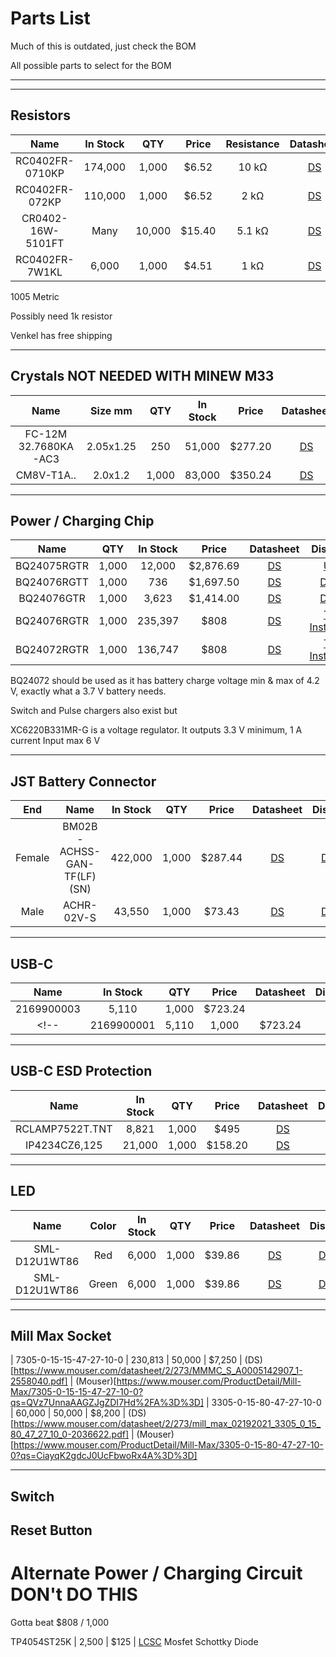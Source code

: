 # Parts List

Much of this is outdated, just check the BOM

All possible parts to select for the BOM

---


---

## Resistors
|       Name        | In Stock |  QTY   | Price  | Resistance |                                                  Datasheet                                                   |                                                                                Company |
| :---------------: | :------: | :----: | :----: | :--------: | :----------------------------------------------------------------------------------------------------------: | -------------------------------------------------------------------------------------: |
|  RC0402FR-0710KP  | 174,000  | 1,000  | $6.52  |   10 kΩ    |    [DS](https://www.yageo.com/upload/media/product/productsearch/datasheet/rchip/PYu-RC_51_RoHS_P_2.pdf)     |      [YAGEO](https://www.digikey.com/en/products/detail/yageo/RC0402FR-0710KP/4935264) |
|  RC0402FR-072KP   | 110,000  | 1,000  | $6.52  |    2 kΩ    |    [DS](https://www.yageo.com/upload/media/product/productsearch/datasheet/rchip/PYu-RC_51_RoHS_P_2.pdf)     |       [YAGEO](https://www.digikey.com/en/products/detail/yageo/RC0402FR-072KP/4935276) |
| CR0402-16W-5101FT |   Many   | 10,000 | $15.40 |   5.1 kΩ   |                    [DS](https://page.venkel.com/hubfs/Resources/Datasheets/CR-Series.pdf)                    | [Venkel](https://www.digikey.com/en/products/detail/venkel/CR0402-16W-5101FT/12327266) |
|  RC0402FR-7W1KL   |  6,000   | 1,000  | $4.51  |    1 kΩ    | [DS](https://www.yageo.com/upload/media/product/productsearch/datasheet/rchip/PYu-RC_Group_51_RoHS_L_11.pdf) |      [YAGEO](https://www.digikey.com/en/products/detail/yageo/RC0402FR-7W1KL/12698822) |

1005 Metric

Possibly need 1k resistor

Venkel has free shipping

---

## Crystals NOT NEEDED WITH MINEW M33

|         Name         |  Size mm  |  QTY  | In Stock |  Price  |                                        Datasheet                                         |                                                    Distributor                                                     |
| :------------------: | :-------: | :---: | :------: | :-----: | :--------------------------------------------------------------------------------------: | :----------------------------------------------------------------------------------------------------------------: |
| FC-12M 32.7680KA-AC3 | 2.05x1.25 |  250  |  51,000  | $277.20 |       [DS](https://support.epson.biz/td/api/doc_check.php?dl=brief_FC-12D&lang=en)       |              [Digikey](https://www.digikey.com/en/products/detail/epson/FC-12M-32.7680KA-AC3/5259892)              |
|      CM8V-T1A..      |  2.0x1.2  | 1,000 |  83,000  | $350.24 | [DS](https://www.microcrystal.com/fileadmin/Media/Products/32kHz/Datasheet/CM8V-T1A.pdf) | [Digikey](https://www.digikey.com/en/products/detail/micro-crystal-ag/CM8V-T1A-32.768KHZ-9PF-20PPM-TA-QC/10500166) |

---

## Power / Charging Chip

|    Name     |  QTY  | In Stock |   Price   |                                                         Datasheet                                                          |                                         Distributor                                         |
| :---------: | :---: | :------: | :-------: | :------------------------------------------------------------------------------------------------------------------------: | :-----------------------------------------------------------------------------------------: |
| BQ24075RGTR | 1,000 |  12,000  | $2,876.69 |                 [DS](https://pdf.utmel.com/r/datasheets/texasinstruments-bq24075rgtr-datasheets-3513.pdf)                  |      [Utmel](https://www.utmel.com/productdetail/texasinstruments-bq24075rgtr-9878457)      |
| BQ24076RGTT | 1,000 |   736    | $1,697.50 | [DS](https://www.ti.com/general/docs/suppproductinfo.tsp?distId=10&gotoUrl=https%3A%2F%2Fwww.ti.com%2Flit%2Fgpn%2Fbq24076) | [Digikey](https://www.digikey.com/en/products/detail/texas-instruments/BQ24076RGTT/7915907) |
| BQ24076GTR  | 1,000 |  3,623   | $1,414.00 | [DS](https://www.ti.com/general/docs/suppproductinfo.tsp?distId=10&gotoUrl=https%3A%2F%2Fwww.ti.com%2Flit%2Fgpn%2Fbq24076) | [Digikey](https://www.digikey.com/en/products/detail/texas-instruments/BQ24076RGTR/8105808) |
| BQ24076RGTR | 1,000 | 235,397  |   $808    |                                 [DS](https://www.ti.com/document-viewer/BQ24076/datasheet)                                 |          [Texas Instruments](https://www.ti.com/product/BQ24076?login-check=true)           |
| BQ24072RGTR | 1,000 | 136,747  |   $808    |                                          [DS](https://www.ti.com/lit/gpn/BQ24072)                                          |      [Texas Instruments](https://www.ti.com/product/BQ24072/part-details/BQ24072RGTR)       |

BQ24072 should be used as it has battery charge voltage min & max of 4.2 V,
exactly what a 3.7 V battery needs.

Switch and Pulse chargers also exist but 


XC6220B331MR-G is a voltage regulator.
It outputs 3.3 V minimum, 1 A current
Input max 6 V

---

## JST Battery Connector

|  End   |            Name            | In Stock |  QTY  |  Price  |                                             Datasheet                                             |                                                 Distributor                                                  |
| :----: | :------------------------: | :------: | :---: | :-----: | :-----------------------------------------------------------------------------------------------: | :----------------------------------------------------------------------------------------------------------: |
| Female | BM02B-ACHSS-GAN-TF(LF)(SN) | 422,000  | 1,000 | $287.44 | [DS](https://media.digikey.com/pdf/Data%20Sheets/JST%20PDFs/ACH_1.2Pitch_DisconnectableCrimp.pdf) | [Digikey](https://www.digikey.com/en/products/detail/jst-sales-america-inc/BM02B-ACHSS-GAN-TF-LF-SN/1647788) |
|  Male  |         ACHR-02V-S         |  43,550  | 1,000 | $73.43  |                      [DS](https://www.jst-mfg.com/product/pdf/eng/eACH.pdf)                       |        [Digikey](https://www.digikey.com/en/products/detail/jst-sales-america-inc/ACHR-02V-S/1647783)        |

---

## USB-C

|    Name    | In Stock |  QTY  |  Price  |                                       Datasheet                                       |                                                   Distributor                                                   |
| :--------: | :------: | :---: | :-----: | :-----------------------------------------------------------------------------------: | :-------------------------------------------------------------------------------------------------------------: |
| 2169900003 |  5,110   | 1,000 | $723.24 |                                                                                       |                                                                                                                 |
<!-- | 2169900001 |  5,110   | 1,000 | $723.24 | [DS](https://www.molex.com/webdocs/datasheets/pdf/en-us/2169900001_IO_CONNECTORS.pdf) | [Digikey](https://www.digikey.com/en/products/detail/molex/2169900001/13913743?s=N4IgTCBcDa4IwDYCcSAM7VxAXQL5A) | -->

---

## USB-C ESD Protection
|    Name    | In Stock |  QTY  |  Price  |                                       Datasheet                                       |                                                   Distributor                                                   |
| :--------: | :------: | :---: | :-----: | :-----------------------------------------------------------------------------------: | :-------------------------------------------------------------------------------------------------------------: |
| RCLAMP7522T.TNT | 8,821 | 1,000 | $495 | [DS](https://semtech.my.salesforce.com/sfc/p/E0000000JelG/a/2R000000HTqQ/iEJdTMWfTgfi7KiSi1OQ6ZvqU_A4rcQHQVQUbS4fs.w?__hstc=212684107.36d9ad8a12d3eb2fd96795c09692ad6d.1632523249633.1632523249633.1645563373098.2&__hssc=212684107.4.1645563373098&__hsfp=2341104755) | [Mouser](https://www.mouser.com/ProductDetail/Semtech/RCLAMP7522TTNT?qs=rBWM4%252BvDhIeZa4mcPs8DUA%3D%3D&utm_source=netcomponents&utm_medium=aggregator&utm_campaign=RCLAMP7522T.TNT&utm_content=Semtech) |
| IP4234CZ6,125 | 21,000 | 1,000 | $158.20 | [DS](https://assets.nexperia.com/documents/data-sheet/IP4234CZ6.pdf) | [Digikey](https://www.digikey.com/en/products/detail/IP4234CZ6,125/1727-4717-2-ND/2296236?utm_campaign=buynow&utm_medium=aggregator&curr=usd&utm_source=octopart) |

---

## LED

|     Name      | Color | In Stock |  QTY  | Price  |                                           Datasheet                                            |                                          Distributor                                           |
| :-----------: | :---: | :------: | :---: | :----: | :--------------------------------------------------------------------------------------------: | :--------------------------------------------------------------------------------------------: |
| SML-D12U1WT86 |  Red  |  6,000   | 1,000 | $39.86 | [DS](https://fscdn.rohm.com/en/products/databook/datasheet/opto/led/chip_mono/sml-d12x1-e.pdf) | [Digikey](https://www.digikey.com/en/products/detail/rohm-semiconductor/SML-D12U1WT86/5843853) |
| SML-D12U1WT86 | Green |  6,000   | 1,000 | $39.86 | [DS](https://fscdn.rohm.com/en/products/databook/datasheet/opto/led/chip_mono/sml-d12x1-e.pdf) | [Digikey](https://www.digikey.com/en/products/detail/rohm-semiconductor/SML-D12M1WT86/5843856) |

---

## Mill Max Socket

| 7305-0-15-15-47-27-10-0 | 230,813 | 50,000 | $7,250 | (DS)[https://www.mouser.com/datasheet/2/273/MMMC_S_A0005142907_1-2558040.pdf] | (Mouser)[https://www.mouser.com/ProductDetail/Mill-Max/7305-0-15-15-47-27-10-0?qs=QVz7UnnaAAGZJgZDI7Hd%2FA%3D%3D]
| 3305-0-15-80-47-27-10-0 | 60,000  | 50,000 | $8,200 | (DS)[https://www.mouser.com/datasheet/2/273/mill_max_02192021_3305_0_15_80_47_27_10_0-2036622.pdf] | (Mouser)[https://www.mouser.com/ProductDetail/Mill-Max/3305-0-15-80-47-27-10-0?qs=CiayqK2gdcJ0UcFbwoRx4A%3D%3D]

---
## Switch


## Reset Button


# Alternate Power / Charging Circuit DON't DO THIS

Gotta beat $808 / 1,000

TP4054ST25K | 2,500 | $125 | [LCSC](https://www.lcsc.com/product-detail/PMIC-Battery-Management_TPOWER-TP4054ST25P_C382138.html)
Mosfet
Schottky Diode
